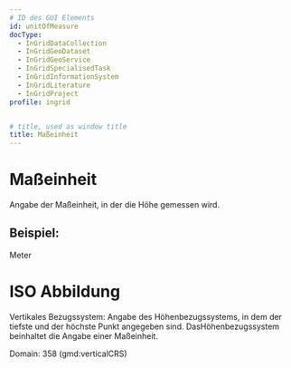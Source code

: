```yaml
---
# ID des GUI Elements
id: unitOfMeasure
docType:
  - InGridDataCollection
  - InGridGeoDataset
  - InGridGeoService
  - InGridSpecialisedTask
  - InGridInformationSystem
  - InGridLiterature
  - InGridProject
profile: ingrid


# title, used as window title
title: Maßeinheit
---
```


# Maßeinheit

Angabe der Maßeinheit, in der die Höhe gemessen wird.

## Beispiel:

Meter

# ISO Abbildung

Vertikales Bezugssystem: Angabe des Höhenbezugssystems, in dem der tiefste und der höchste Punkt angegeben sind. DasHöhenbezugssystem beinhaltet die Angabe einer Maßeinheit.

Domain: 358 (gmd:verticalCRS)
